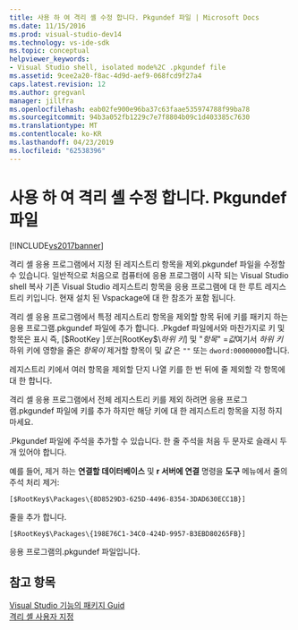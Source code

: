 ```yaml
---
title: 사용 하 여 격리 셸 수정 합니다. Pkgundef 파일 | Microsoft Docs
ms.date: 11/15/2016
ms.prod: visual-studio-dev14
ms.technology: vs-ide-sdk
ms.topic: conceptual
helpviewer_keywords:
- Visual Studio shell, isolated mode%2C .pkgundef file
ms.assetid: 9cee2a20-f8ac-4d9d-aef9-068fcd9f27a4
caps.latest.revision: 12
ms.author: gregvanl
manager: jillfra
ms.openlocfilehash: eab02fe900e96ba37c63faae535974788f99ba78
ms.sourcegitcommit: 94b3a052fb1229c7e7f8804b09c1d403385c7630
ms.translationtype: MT
ms.contentlocale: ko-KR
ms.lasthandoff: 04/23/2019
ms.locfileid: "62538396"
---
```

# <a name="modifying-the-isolated-shell-by-using-the-pkgundef-file"></a>사용 하 여 격리 셸 수정 합니다. Pkgundef 파일
[!INCLUDE[vs2017banner](../includes/vs2017banner.md)]

격리 셸 응용 프로그램에서 지정 된 레지스트리 항목을 제외.pkgundef 파일을 수정할 수 있습니다. 일반적으로 처음으로 컴퓨터에 응용 프로그램이 시작 되는 Visual Studio shell 복사 기존 Visual Studio 레지스트리 항목을 응용 프로그램에 대 한 루트 레지스트리 키입니다. 현재 설치 된 Vspackage에 대 한 참조가 포함 됩니다.  
  
 격리 셸 응용 프로그램에서 특정 레지스트리 항목을 제외할 항목 뒤에 키를 패키지 하는 응용 프로그램.pkgundef 파일에 추가 합니다. .Pkgdef 파일에서와 마찬가지로 키 및 항목은 표시 즉, [$RootKey $] 또는 [$RootKey$\\*하위 키*] 및 "*항목*" =*값*여기서 *하위 키* 하위 키에 영향을 줄은 *항목이* 제거할 항목이 및 *값* 은 `""` 또는 `dword:00000000`합니다.  
  
 레지스트리 키에서 여러 항목을 제외할 단지 나열 키를 한 번 뒤에 줄 제외할 각 항목에 대 한 합니다.  
  
 격리 셸 응용 프로그램에서 전체 레지스트리 키를 제외 하려면 응용 프로그램.pkgundef 파일에 키를 추가 하지만 해당 키에 대 한 레지스트리 항목을 지정 하지 마세요.  
  
 .Pkgundef 파일에 주석을 추가할 수 있습니다. 한 줄 주석을 처음 두 문자로 슬래시 두 개 있어야 합니다.  
  
 예를 들어, 제거 하는 **연결할 데이터베이스** 및 **r 서버에 연결** 명령을 **도구** 메뉴에서 줄의 주석 처리 제거:  
  
```  
[$RootKey$\Packages\{8D8529D3-625D-4496-8354-3DAD630ECC1B}]  
```  
  
 줄을 추가 합니다.  
  
```  
[$RootKey$\Packages\{198E76C1-34C0-424D-9957-B3EBD80265FB}]  
```  
  
 응용 프로그램의.pkgundef 파일입니다.  
  
## <a name="see-also"></a>참고 항목  
 [Visual Studio 기능의 패키지 Guid](../extensibility/package-guids-of-visual-studio-features.md)   
 [격리 셸 사용자 지정](../extensibility/customizing-the-isolated-shell.md)
